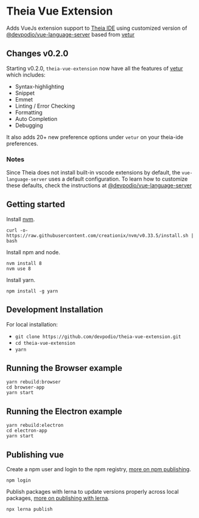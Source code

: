 # Theia Vue Extension
Adds VueJs extension support to [Theia IDE](https://www.theia-ide.org/) using customized version of [@devpodio/vue-language-server](https://github.com/Devpodio/vue-language-server) based from [vetur](https://github.com/vuejs/vetur/tree/master/server)

## Changes v0.2.0

Starting v0.2.0, `theia-vue-extension` now have all the features of [vetur](https://github.com/vuejs/vetur) which includes:
- Syntax-highlighting
- Snippet
- Emmet
- Linting / Error Checking
- Formatting
- Auto Completion
- Debugging

It also adds 20+ new preference options under `vetur` on your theia-ide preferences.

### Notes
Since Theia does not install built-in vscode extensions by default, the `vue-language-server` uses a default configuration.
To learn how to customize these defaults, check the instructions at [@devpodio/vue-language-server](https://github.com/Devpodio/vue-language-server)

## Getting started

Install [nvm](https://github.com/creationix/nvm#install-script).

    curl -o- https://raw.githubusercontent.com/creationix/nvm/v0.33.5/install.sh | bash

Install npm and node.

    nvm install 8
    nvm use 8

Install yarn.

    npm install -g yarn

## Development Installation
For local installation:

- `git clone https://github.com/devpodio/theia-vue-extension.git`
- `cd theia-vue-extension`
- `yarn`

## Running the Browser example

    yarn rebuild:browser
    cd browser-app
    yarn start

## Running the Electron example

    yarn rebuild:electron
    cd electron-app
    yarn start

## Publishing vue

Create a npm user and login to the npm registry, [more on npm publishing](https://docs.npmjs.com/getting-started/publishing-npm-packages).

    npm login

Publish packages with lerna to update versions properly across local packages, [more on publishing with lerna](https://github.com/lerna/lerna#publish).

    npx lerna publish

